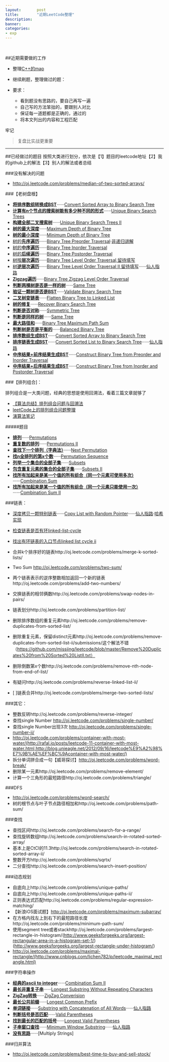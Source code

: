```yaml
---
layout:       post
title:        "近期LeetCode整理"
description: 
banner: 
categories: 
- exp
---
```


<br />


##近期需要做的工作
* 整理[C++的map](http://blog.csdn.net/wallwind/article/details/6876892)
- 继续刷题，整理做过的题：

- 要求：
	- 看到题没有思路的，要自己再写一遍
	- 自己写的方法笨拙的，要跟别人对比
	- 保证每一道题都是正确的，通过的
	- 将本文列出的内容和工程匹配


牢记
> 复盘比实战更重要

 
---


##已经做过的题目
按照大类进行划分，依次是【1】题目的leetcode地址【2】我的github上的解法【3】别人的解法或者总结

###没有解决的问题

- http://oj.leetcode.com/problems/median-of-two-sorted-arrays/

###【老树盘根】
- [**将排序数组转换成BST**](http://oj.leetcode.com/problems/convert-sorted-array-to-binary-search-tree/)······[Convert Sorted Array to Binary Search Tree](https://github.com/buptjz/AlgoPrac/blob/master/LeetCode/Tree/ConvertSortedArraytoBinarySearchTree.cpp)
- [**计算有n个节点的搜索树能有多少种不同的形式**](http://oj.leetcode.com/problems/unique-binary-search-trees/submissions/)······[Unique Binary Search Trees](https://github.com/buptjz/AlgoPrac/blob/master/LeetCode/Tree/UniqueBinarySearchTrees.cpp)
- [**构建全部二叉搜索树**](http://oj.leetcode.com/problems/unique-binary-search-trees-ii/)······[Unique Binary Search Trees II](https://github.com/buptjz/AlgoPrac/blob/master/LeetCode/Tree/UniqueBinarySearchTreesII.cpp)
- [**树的最大深度**](http://oj.leetcode.com/problems/maximum-depth-of-binary-tree/)······[Maximum Depth of Binary Tree](https://github.com/buptjz/AlgoPrac/blob/master/LeetCode/Tree/MaximumDepthofBinaryTree.cpp)
- [**树的最小深度**](http://oj.leetcode.com/problems/minimum-depth-of-binary-tree/)······[Minimum Depth of Binary Tree](https://github.com/buptjz/AlgoPrac/blob/master/LeetCode/Tree/MinimumDepthofBinaryTree.cpp)
- [树的**先序遍历**](http://oj.leetcode.com/problems/binary-tree-preorder-traversal/)······[Binary Tree Preorder Traversal](https://github.com/buptjz/AlgoPrac/blob/master/LeetCode/Tree/BinaryTreePreorderTraversal.cpp)·[非递归讲解](http://www.gocalf.com/blog/traversing-binary-tree.html)
- [树的**中序遍历**](http://oj.leetcode.com/problems/binary-tree-inorder-traversal/)······[Binary Tree Inorder Traversal](https://github.com/buptjz/AlgoPrac/blob/master/LeetCode/Tree/BinaryTreeInorderTraversal.cpp)
- [树的**后续遍历**](http://oj.leetcode.com/problems/binary-tree-postorder-traversal/)······[Binary Tree Postorder Traversal](https://github.com/buptjz/AlgoPrac/blob/master/LeetCode/Tree/BinaryTreePostorderTraversal.cpp)
- [树按**层次遍历**](http://oj.leetcode.com/problems/binary-tree-level-order-traversal/)······[Binary Tree Level Order Traversal,留待填写](https://github.com/buptjz/AlgoPrac/blob/master/LeetCode/Tree/BinaryTreeInorderTraversal.cpp)
- [树**逆层次遍历**](http://oj.leetcode.com/problems/binary-tree-level-order-traversal-ii/)······[Binary Tree Level Order Traversal II 留待填写](https://github.com/buptjz/AlgoPrac/blob/master/LeetCode/Tree/BinaryTreeLevelOrderTraversalII.cpp)······[仙人指路](http://yucoding.blogspot.com/2012/12/leetcode-question-13-binary-tree-level.html)
- [**Zigzag遍历**](http://oj.leetcode.com/problems/binary-tree-zigzag-level-order-traversal/)······[Binary Tree Zigzag Level Order Traversal](https://github.com/buptjz/AlgoPrac/blob/master/LeetCode/Tree/BinaryTreeZigzagLevelOrderTraversal.cpp)
- [**判断两棵树是否是一样的树**](http://oj.leetcode.com/problems/same-tree/)······[Same Tree
](https://github.com/buptjz/AlgoPrac/blob/master/LeetCode/Tree/SameTree.cpp)
- [**验证一颗树是否是BST**](http://oj.leetcode.com/problems/validate-binary-search-tree/)······[Validate Binary Search Tree](https://github.com/buptjz/AlgoPrac/blob/master/LeetCode/Tree/ValidateBinarySearchTree.cpp)
- [**二叉树变链表**](http://oj.leetcode.com/problems/flatten-binary-tree-to-linked-list/)······[Flatten Binary Tree to Linked List](https://github.com/buptjz/AlgoPrac/blob/master/LeetCode/Tree/FlattenBinaryTreetoLinkedList.cpp)
- [**树的修复**](http://oj.leetcode.com/problems/recover-binary-search-tree/)······[Recover Binary Search Tree](https://github.com/buptjz/AlgoPrac/blob/master/LeetCode/Tree/RecoverBinarySearchTree.cpp)
- [**判断是否对称**](http://oj.leetcode.com/problems/symmetric-tree/)······[Symmetric Tree
](https://github.com/buptjz/AlgoPrac/blob/master/LeetCode/Tree/SymmetricTree.cpp)
- [**判断是同样的树**](http://oj.leetcode.com/problems/same-tree/)······[Same Tree](https://github.com/buptjz/AlgoPrac/blob/master/LeetCode/Tree/SameTree.cpp)
- [**最大路径和**](http://oj.leetcode.com/problems/binary-tree-maximum-path-sum/)······[Binary Tree Maximum Path Sum](https://github.com/buptjz/AlgoPrac/blob/master/LeetCode/Tree/BinaryTreeMaximumPathSum.cpp)
- [**判断树是否是平衡的**](http://oj.leetcode.com/problems/balanced-binary-tree/)······[Balanced Binary Tree](https://github.com/buptjz/AlgoPrac/blob/master/LeetCode/Tree/BalancedBinaryTree.cpp)
- [**排序数组生成BST**](http://oj.leetcode.com/problems/convert-sorted-array-to-binary-search-tree/)······[Convert Sorted Array to Binary Search Tree](https://github.com/buptjz/AlgoPrac/blob/master/LeetCode/Tree/ConvertSortedArraytoBinarySearchTree.cpp)
- [**排序链表生成BST**](http://oj.leetcode.com/problems/convert-sorted-list-to-binary-search-tree/)······[Convert Sorted List to Binary Search Tree](https://github.com/buptjz/AlgoPrac/blob/master/LeetCode/Tree/ConvertSortedListtoBinarySearchTree.cpp)······[仙人指路](http://leetcode.com/2010/11/convert-sorted-list-to-balanced-binary.html)
- [**中序结果+前序结果生成BST**](http://oj.leetcode.com/problems/construct-binary-tree-from-preorder-and-inorder-traversal/)······[Construct Binary Tree from Preorder and Inorder Traversal](https://github.com/buptjz/AlgoPrac/blob/master/LeetCode/Tree/ConstructBinaryTreefromInorderandPreorderTraversal.cpp)
- [**中序结果+后序结果生成BST**](http://oj.leetcode.com/problems/construct-binary-tree-from-inorder-and-postorder-traversal/)······[Construct Binary Tree from Inorder and Postorder Traversal](https://github.com/buptjz/AlgoPrac/blob/master/LeetCode/Tree/ConstructBinaryTreefromInorderandPostorderTraversal.cpp)



###【排列组合]：

排列组合是一大类问题，经典的思想是使用回溯法，看着三篇文章就够了

- [【算法总结】排列组合问题与回溯法](http://buptjz.github.io/2014/02/23/permuteAndBacktrack/)
- [leetCode上的排列组合问题整理](http://cuijing.org/interview/summary-of-permutation-and-combination-in-leetcode.html)
- [演算法笔记](http://www.csie.ntnu.edu.tw/~u91029/Backtracking.html)

#####题目

- [**排列**](http://oj.leetcode.com/problems/permutations/)······[Permutations](https://github.com/buptjz/AlgoPrac/blob/master/LeetCode/Permutation/Permutations.cpp)
- [**重复数的排列**](http://oj.leetcode.com/problems/permutations-ii/)······[Permutations II](https://github.com/buptjz/AlgoPrac/blob/master/LeetCode/Permutation/PermutationsII.cpp)
- [**查找下一个排列（字典法）**](http://oj.leetcode.com/problems/next-permutation/)······[Next Permutation](https://github.com/buptjz/AlgoPrac/blob/master/LeetCode/Permutation/NextPermutation.cpp)
- [**找n全排列的第x个数**](http://oj.leetcode.com/problems/permutation-sequence/)······[Permutation Sequence](https://github.com/buptjz/AlgoPrac/blob/master/LeetCode/Permutation/PermutationSequence.cpp)
- [**列举一个集合的全部子集**](http://oj.leetcode.com/problems/subsets/)······[Subsets](https://github.com/buptjz/AlgoPrac/blob/master/LeetCode/Permutation/Subsets.cpp)
- [**包含重复元素的集合的全部子集**](http://oj.leetcode.com/problems/subsets-ii/)······[Subsets II](https://github.com/buptjz/AlgoPrac/blob/master/LeetCode/Permutation/SubsetsII.cpp)
- [**找所有加起来是某一个值的所有组合（同一个元素可使用多次）**](http://oj.leetcode.com/problems/combination-sum/)······[Combination Sum
](https://github.com/buptjz/AlgoPrac/blob/master/LeetCode/Permutation/CombinationSum.cpp)
- [**找所有加起来是某一个值的所有组合（同一个元素只能使用一次）**](http://oj.leetcode.com/problems/combination-sum-ii/)······[Combination Sum II
](https://github.com/buptjz/AlgoPrac/blob/master/LeetCode/Permutation/CombinationSum.cpp)

###链表：
- [深度拷贝一颗特别链表](http://oj.leetcode.com/problems/copy-list-with-random-pointer/)······[Copy List with Random Pointer](https://github.com/buptjz/AlgoPrac/blob/master/LeetCode/List/CopyListwithRandomPointer2.cpp)······[仙人指路](http://www.geeksforgeeks.org/a-linked-list-with-next-and-arbit-pointer/)·[哈希实现](http://blog.csdn.net/feliciafay/article/details/18894215)
- [检查链表是否有环linked-list-cycle](http://oj.leetcode.com/problems/linked-list-cycle/)
- [找出有环链表的入口节点linked list cycle ii](http://oj.leetcode.com/problems/linked-list-cycle-ii/)
- 合并k个排序好的链表http://oj.leetcode.com/problems/merge-k-sorted-lists/
- Two Sum http://oj.leetcode.com/problems/two-sum/
- 两个链表表示的逆序整数相加返回一个新的链表http://oj.leetcode.com/problems/add-two-numbers/

- 交换链表的相邻俩数http://oj.leetcode.com/problems/swap-nodes-in-pairs/
- 链表划分http://oj.leetcode.com/problems/partition-list/
- 删除排序数组的重复元素http://oj.leetcode.com/problems/remove-duplicates-from-sorted-list/
- 删除重复元素，保留distinct元素http://oj.leetcode.com/problems/remove-duplicates-from-sorted-list-ii/submissions/这个解法不错（https://github.com/missjing/leetcode/blob/master/Remove%20Duplicates%20from%20Sorted%20ListII.txt）
- 删除倒数第x个数http://oj.leetcode.com/problems/remove-nth-node-from-end-of-list/
- 有疑问http://oj.leetcode.com/problems/reverse-linked-list-ii/
-  [ ]链表合并http://oj.leetcode.com/problems/merge-two-sorted-lists/


###其它：
- 整数反转http://oj.leetcode.com/problems/reverse-integer/
- 查找single Number http://oj.leetcode.com/problems/single-number/
- 查找single Number出现3次 http://oj.leetcode.com/problems/single-number-ii/
- http://oj.leetcode.com/problems/container-with-most-water/(http://rafal.io/posts/leetcode-11-container-with-most-water.html,http://blog.unieagle.net/2012/09/16/leetcode%E9%A2%98%E7%9B%AE%EF%BC%9Acontainer-with-most-water/)
- 拆分单词拼合成一句【威哥探讨】http://oj.leetcode.com/problems/word-break/
- 删除某一元素http://oj.leetcode.com/problems/remove-element/
- 计算一个三角形的最短路径http://oj.leetcode.com/problems/triangle/


###DFS
- http://oj.leetcode.com/problems/word-search/
- 树的根节点与叶子节点路径相加和http://oj.leetcode.com/problems/path-sum/


###查找
- 查找区间http://oj.leetcode.com/problems/search-for-a-range/
- 查找旋转数组http://oj.leetcode.com/problems/search-in-rotated-sorted-array/
- 基本上是CtCI的11.3http://oj.leetcode.com/problems/search-in-rotated-sorted-array-ii/
- 整数开方http://oj.leetcode.com/problems/sqrtx/
- 二分查找http://oj.leetcode.com/problems/search-insert-position/

###动态规划
- 自底向上http://oj.leetcode.com/problems/unique-paths/
- 自底向上http://oj.leetcode.com/problems/unique-paths-ii/
- 正则表达式匹配http://oj.leetcode.com/problems/regular-expression-matching/
- 【新浪iOS面试题】http://oj.leetcode.com/problems/maximum-subarray/
- 在方格内找左上到右下的最短路径长度http://oj.leetcode.com/problems/minimum-path-sum/
- 使用segment tree或者stackhttp://oj.leetcode.com/problems/largest-rectangle-in-histogram/(http://www.geeksforgeeks.org/largest-rectangular-area-in-a-histogram-set-1/)(http://www.geeksforgeeks.org/largest-rectangle-under-histogram/)
- http://oj.leetcode.com/problems/maximal-rectangle/(http://www.cnblogs.com/lichen782/p/leetcode_maximal_rectangle.html)

###字符串操作
- [**经典的ascii to integer**](http://oj.leetcode.com/problems/string-to-integer-atoi/)······[Combination Sum II](https://github.com/buptjz/AlgoPrac/blob/master/LeetCode/strings/atoi.cpp)
- [**最长非重复子串**](http://oj.leetcode.com/problems/longest-substring-without-repeating-characters/)······[Longest Substring Without Repeating Characters](https://github.com/buptjz/AlgoPrac/blob/master/LeetCode/strings/LongestSubstringWithoutRepeatingCharacters.cpp)
- [**ZigZag转换**](http://oj.leetcode.com/problems/zigzag-conversion/)······[ZigZag Converision](https://github.com/buptjz/AlgoPrac/blob/master/LeetCode/strings/ZigZagConversion.cpp)
- [**最长公共前缀**](http://oj.leetcode.com/problems/longest-common-prefix/)······[Longest Common Prefix](https://github.com/buptjz/AlgoPrac/blob/master/LeetCode/strings/LongestCommonPrefix.cpp)
- [**单词链接**](http://oj.leetcode.com/problems/substring-with-concatenation-of-all-words/)······[Substring with Concatenation of All Words](https://github.com/buptjz/AlgoPrac/blob/master/LeetCode/strings/SubstringwithConcatenationofAllWords.cpp)······[仙人指路]( http://oj.leetcode.com/discuss/366/better-solution-than-brute-force)
- [**判断括号是否匹配**](http://oj.leetcode.com/problems/valid-parentheses/)······[Valid Parentheses](https://github.com/buptjz/AlgoPrac/blob/master/LeetCode/strings/ValidParentheses.cpp)
- [**找到最长的匹配的括号**](http://oj.leetcode.com/problems/longest-valid-parentheses/)······[Longest Valid Parentheses](https://github.com/buptjz/AlgoPrac/blob/master/LeetCode/Stack/LongestValidParentheses.cpp)
- [**子串窗口查找**](http://oj.leetcode.com/problems/minimum-window-substring/)······[Minimum Window Substring](https://github.com/buptjz/AlgoPrac/blob/master/LeetCode/strings/MinimumWindowSubstring.cpp)······[仙人指路](http://www.cnblogs.com/lichen782/p/leetcode_minimum_window_substring_3.html)
- [**没有思路**](http://oj.leetcode.com/problems/multiply-strings/)······[Multiply Strings]

###归并算法
- http://oj.leetcode.com/problems/best-time-to-buy-and-sell-stock/




